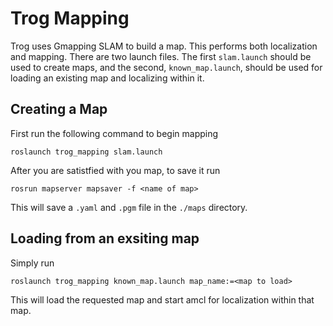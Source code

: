 # Trog Mapping
Trog uses Gmapping SLAM to build a map. This performs both localization and mapping. There are two launch files. The first `slam.launch` should be used to create maps, and the second, `known_map.launch`, should be used for loading an existing map and localizing within it. 


## Creating a Map
First run the following command to begin mapping

    roslaunch trog_mapping slam.launch

After you are satistfied with you map, to save it run

    rosrun mapserver mapsaver -f <name of map>

This will save a `.yaml` and `.pgm` file in the `./maps` directory. 

## Loading from an exsiting map
Simply run 
    
    roslaunch trog_mapping known_map.launch map_name:=<map to load>

This will load the requested map and start amcl for localization within that map.
